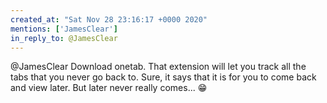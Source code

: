 ```yaml
---
created_at: "Sat Nov 28 23:16:17 +0000 2020"
mentions: ['JamesClear']
in_reply_to: @JamesClear
---
```


@JamesClear Download onetab. That extension will let you track all the tabs that you never go back to. Sure, it says that it is for you to come back and view later. But later never really comes... 😁